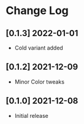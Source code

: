 # Change Log

## [0.1.3] 2022-01-01

- Cold variant added

## [0.1.2] 2021-12-09

- Minor Color tweaks


## [0.1.0] 2021-12-08

- Initial release

